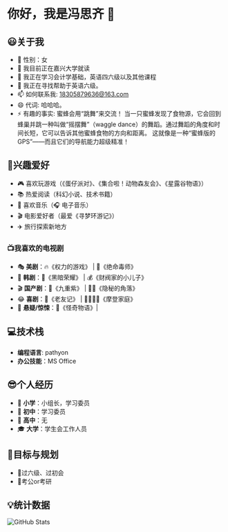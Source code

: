 # 你好，我是冯思齐 👋

## 😃关于我
- 👩 性别：女
- 🔭 我目前正在嘉兴大学就读
- 🌱 我正在学习会计学基础，英语四六级以及其他课程
- 🤔 我正在寻找帮助于英语六级。
- 📫 如何联系我: 18305879636@163.com
- 😄 代词: 哈哈哈。
- ⚡ 有趣的事实: 蜜蜂会用“跳舞”来交流！
   当一只蜜蜂发现了食物源，它会回到蜂巢并跳一种叫做“摇摆舞”（waggle dance）的舞蹈。通过舞蹈的角度和时间长短，它可以告诉其他蜜蜂食物的方向和距离。
   这就像是一种“蜜蜂版的 GPS”——而且它们的导航能力超级精准！

## 🎨兴趣爱好  
- 🎮 喜欢玩游戏（《蛋仔派对》、《集合啦！动物森友会》、《星露谷物语》）  
- 📚 热爱阅读（科幻小说、技术书籍）  
- 🎵 喜欢音乐（🎧 电子音乐）  
- 🎬 电影爱好者（最爱《寻梦环游记》）  
- ✈️ 旅行探索新地方 

### 📺我喜欢的电视剧  
- 🎭 **美剧**：🔥《权力的游戏》 | 🧪《绝命毒师》   
- 🎎 **韩剧**：💼《黑暗荣耀》 | 💰《财阀家的小儿子》  
- 🎬 **国产剧**：💜《九重紫》 | 🕵️‍♂️《隐秘的角落》
- 😂 **喜剧**：🤣《老友记》 | 👨‍👩‍👧‍👦《摩登家庭》 
- 👻 **悬疑/惊悚**：📖《怪奇物语》|

## 💻技术栈
- **编程语言**: pathyon
- **办公技能**：MS Office
  
## 😎个人经历
- 👶 **小学**：小组长，学习委员
- 👦 **初中**：学习委员
- 👧 **高中**：无
- 🎓 **大学**：学生会工作人员

## 🎯目标与规划
- 📖过六级、过初会
- 📝考公or考研
## 💡统计数据
![GitHub Stats](https://github-readme-stats.vercel.app/api?username=qi433&show_icons=true&theme=radical)
